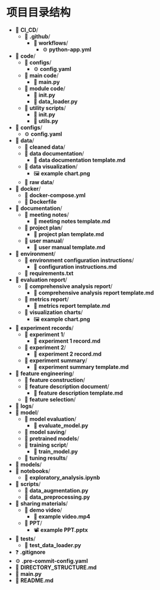# 项目目录结构

- 📁 **CI_CD**/
  - 📁 **.github**/
    - 📁 **workflows**/
      - ⚙️ **python-app.yml**
- 📁 **code**/
  - 📁 **configs**/
    - ⚙️ **config.yaml**
  - 📁 **main code**/
    - 🐍 **main.py**
  - 📁 **module code**/
    - 🐍 **__init__.py**
    - 🐍 **data_loader.py**
  - 📁 **utility scripts**/
    - 🐍 **__init__.py**
    - 🐍 **utils.py**
- 📁 **configs**/
  - ⚙️ **config.yaml**
- 📁 **data**/
  - 📁 **cleaned data**/
  - 📁 **data documentation**/
    - 📝 **data documentation template.md**
  - 📁 **data visualization**/
    - 🖼️ **example chart.png**
  - 📁 **raw data**/
- 📁 **docker**/
  - 🐳 **docker-compose.yml**
  - 🐳 **Dockerfile**
- 📁 **documentation**/
  - 📁 **meeting notes**/
    - 📝 **meeting notes template.md**
  - 📁 **project plan**/
    - 📝 **project plan template.md**
  - 📁 **user manual**/
    - 📝 **user manual template.md**
- 📁 **environment**/
  - 📁 **environment configuration instructions**/
    - 📝 **configuration instructions.md**
  - 📝 **requirements.txt**
- 📁 **evaluation report**/
  - 📁 **comprehensive analysis report**/
    - 📝 **comprehensive analysis report template.md**
  - 📁 **metrics report**/
    - 📝 **metrics report template.md**
  - 📁 **visualization charts**/
    - 🖼️ **example chart.png**
- 📁 **experiment records**/
  - 📁 **experiment 1**/
    - 📝 **experiment 1 record.md**
  - 📁 **experiment 2**/
    - 📝 **experiment 2 record.md**
  - 📁 **experiment summary**/
    - 📝 **experiment summary template.md**
- 📁 **feature engineering**/
  - 📁 **feature construction**/
  - 📁 **feature description document**/
    - 📝 **feature description template.md**
  - 📁 **feature selection**/
- 📁 **logs**/
- 📁 **model**/
  - 📁 **model evaluation**/
    - 🐍 **evaluate_model.py**
  - 📁 **model saving**/
  - 📁 **pretrained models**/
  - 📁 **training script**/
    - 🐍 **train_model.py**
  - 📁 **tuning results**/
- 📁 **models**/
- 📁 **notebooks**/
  - 📓 **exploratory_analysis.ipynb**
- 📁 **scripts**/
  - 🐍 **data_augmentation.py**
  - 🐍 **data_preprocessing.py**
- 📁 **sharing materials**/
  - 📁 **demo video**/
    - 🎥 **example video.mp4**
  - 📁 **PPT**/
    - 📽 **example PPT.pptx**
- 📁 **tests**/
  - 🐍 **test_data_loader.py**
- ❓ **.gitignore**
- ⚙️ **.pre-commit-config.yaml**
- 📝 **DIRECTORY_STRUCTURE.md**
- 🐍 **main.py**
- 📝 **README.md**
